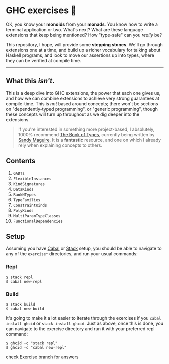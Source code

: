 # GHC exercises 🚀

OK, you know your **monoids** from your **monads**. You know how to write a
terminal application or two. What's next? What are these language extensions
that keep being mentioned? How "type-safe" can you _really_ be?

This repository, I hope, will provide some **stepping stones**. We'll go
through extensions one at a time, and build up a richer vocabulary for talking
about Haskell programs, and look to move our assertions up into types, where
they can be verified at compile time.

---

## What this _isn't_.

This is a deep dive into GHC extensions, the power that each one gives us, and
how we can combine extensions to achieve very strong guarantees at
compile-time. This is _not_ based around concepts; there won't be sections on
"dependently-typed programming", or "generic programming", though these
concepts will turn up throughout as we dig deeper into the extensions.

> If you're interested in something more project-based, I absolutely, 1000%
> recommend [The Book of Types](https://www.patreon.com/isovector), currently
> being written by [Sandy Maguire](https://github.com/isovector). It is a
> **fantastic** resource, and one on which I already rely when explaining
> concepts to others.

## Contents

1.  `GADTs`
2.  `FlexibleInstances`
3.  `KindSignatures`
4.  `DataKinds`
5.  `RankNTypes`
6.  `TypeFamilies`
7.  `ConstraintKinds`
8.  `PolyKinds`
9.  `MultiParamTypeClasses`
10. `FunctionalDependencies`

## Setup

Assuming you have [Cabal](https://www.haskell.org/cabal/) or
[Stack](https://docs.haskellstack.org/en/stable/README/) setup, you should be
able to navigate to any of the `exercise*` directories, and run your usual
commands:

### Repl

```
$ stack repl
$ cabal new-repl
```

### Build

```
$ stack build
$ cabal new-build
```

It's going to make it a lot easier to iterate through the exercises if you
`cabal install ghcid` or `stack install ghcid`. Just as above, once this is
done, you can navigate to the exercise directory and run it with your preferred
repl command:

```
$ ghcid -c "stack repl"
$ ghcid -c "cabal new-repl"
```

check Exercise branch for answers